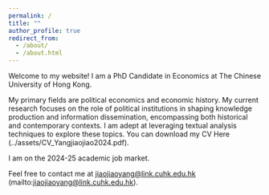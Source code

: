 ```yaml
---
permalink: /
title: ""
author_profile: true
redirect_from: 
  - /about/
  - /about.html
---
```




Welcome to my website! I am a PhD Candidate in Economics at The Chinese University of Hong Kong. 

My primary fields are political economics and economic history. My current research focuses on the role of political institutions in shaping knowledge production and information dissemination, encompassing both historical and contemporary contexts. I am adept at leveraging textual analysis techniques to explore these topics. You can download my CV Here (../assets/CV_Yangjiaojiao2024.pdf).

I am on the 2024-25 academic job market.

Feel free to contact me at jiaojiaoyang@link.cuhk.edu.hk (mailto:jiaojiaoyang@link.cuhk.edu.hk).



